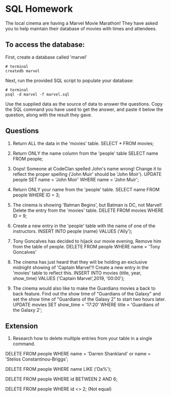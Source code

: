# SQL Homework

The local cinema are having a Marvel Movie Marathon! They have asked you to help maintain their database of movies with times and attendees.

## To access the database:

First, create a database called 'marvel'

```
# terminal
createdb marvel
```

Next, run the provided SQL script to populate your database:

```
# terminal
psql -d marvel -f marvel.sql
```

Use the supplied data as the source of data to answer the questions. Copy the SQL command you have used to get the answer, and paste it below the question, along with the result they gave.

## Questions

1.  Return ALL the data in the 'movies' table.
SELECT * FROM movies;

2.  Return ONLY the name column from the 'people' table
SELECT name FROM people;

3.  Oops! Someone at CodeClan spelled John's name wrong! Change it to reflect the proper spelling ('John Muir' should be 'John Moir').
UPDATE people SET name = 'John Moir' WHERE name = 'John Muir';

4.  Return ONLY your name from the 'people' table.
SELECT name FROM people WHERE ID = 3;

5.  The cinema is showing 'Batman Begins', but Batman is DC, not Marvel! Delete the entry from the 'movies' table.
DELETE FROM movies WHERE ID = 9;

6.  Create a new entry in the 'people' table with the name of one of the instructors.
INSERT INTO people (name) VALUES ('Ally');

7.  Tony Goncalves has decided to hijack our movie evening, Remove him from the table of people.
DELETE FROM people WHERE name = 'Tony Goncalves'

8.  The cinema has just heard that they will be holding an exclusive midnight showing of 'Captain Marvel'!! Create a new entry in the 'movies' table to reflect this.
INSERT INTO movies (title, year, show_time) VALUES ('Captain Marvel',2019, '00:00');

9.  The cinema would also like to make the Guardians movies a back to back feature. Find out the show time of "Guardians of the Galaxy" and set the show time of "Guardians of the Galaxy 2" to start two hours later.
UPDATE movies SET show_time = '17:20' WHERE title = 'Guardians of the Galaxy 2';

## Extension

1.  Research how to delete multiple entries from your table in a single command.

DELETE FROM people WHERE name = 'Darren Shankland' or name = 'Stelios Constantinou-Briggs';

DELETE FROM people WHERE name LIKE ('Da%');

DELETE FROM people WHERE id BETWEEN 2 AND 6;

DELETE FROM people WHERE id <> 2; (Not equal)
